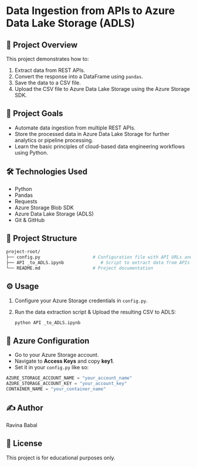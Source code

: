 # Data Ingestion from APIs to Azure Data Lake Storage (ADLS)

## 📌 Project Overview

This project demonstrates how to:

1. Extract data from REST APIs.
2. Convert the response into a DataFrame using `pandas`.
3. Save the data to a CSV file.
4. Upload the CSV file to Azure Data Lake Storage using the Azure Storage SDK.

## 🚀 Project Goals

* Automate data ingestion from multiple REST APIs.
* Store the processed data in Azure Data Lake Storage for further analytics or pipeline processing.
* Learn the basic principles of cloud-based data engineering workflows using Python.

## 🛠️ Technologies Used

* Python
* Pandas
* Requests
* Azure Storage Blob SDK
* Azure Data Lake Storage (ADLS)
* Git & GitHub

## 📁 Project Structure

```bash
project-root/
├── config.py                    # Configuration file with API URLs and Azure keys
├── API _to_ADLS.ipynb              # Script to extract data from APIs and convert to DataFrame         # List of Python dependencies
└── README.md                    # Project documentation
```

## ⚙️ Usage

1. Configure your Azure Storage credentials in `config.py`.
2. Run the data extraction script & Upload the resulting CSV to ADLS:

   ```bash
   python API _to_ADLS.ipynb
   ```

## 🔐 Azure Configuration

* Go to your Azure Storage account.
* Navigate to **Access Keys** and copy **key1**.
* Set it in your `config.py` like so:

```python
AZURE_STORAGE_ACCOUNT_NAME = "your_account_name"
AZURE_STORAGE_ACCOUNT_KEY = "your_account_key"
CONTAINER_NAME = "your_container_name"
```

## ✍️ Author

Ravina Babal

## 📜 License

This project is for educational purposes only.
